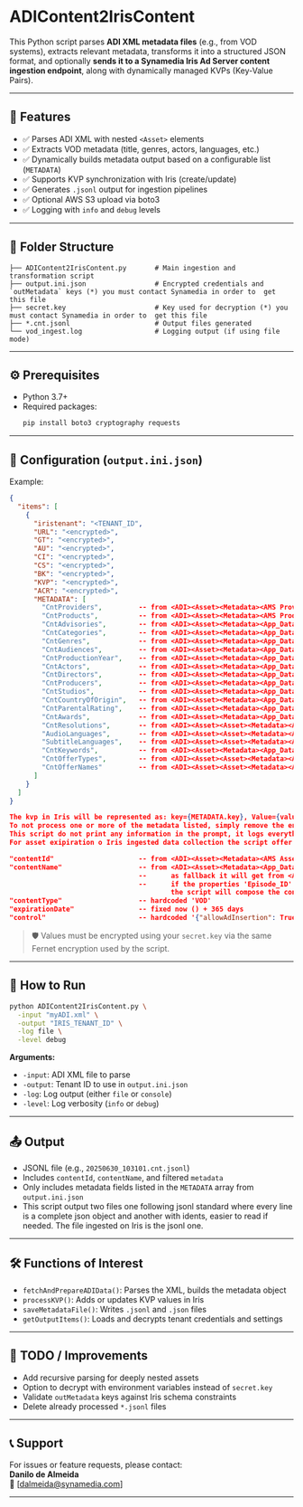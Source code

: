 # ADIContent2IrisContent

This Python script parses **ADI XML metadata files** (e.g., from VOD systems), extracts relevant metadata, transforms it into a structured JSON format, and optionally **sends it to a Synamedia Iris Ad Server content ingestion endpoint**, along with dynamically managed KVPs (Key-Value Pairs).

---


## 📌 Features

- ✅ Parses ADI XML with nested `<Asset>` elements
- ✅ Extracts VOD metadata (title, genres, actors, languages, etc.)
- ✅ Dynamically builds metadata output based on a configurable list (`METADATA`)
- ✅ Supports KVP synchronization with Iris (create/update)
- ✅ Generates `.jsonl` output for ingestion pipelines
- ✅ Optional AWS S3 upload via boto3
- ✅ Logging with `info` and `debug` levels

---

## 📁 Folder Structure

```
├── ADIContent2IrisContent.py       # Main ingestion and transformation script
├── output.ini.json                 # Encrypted credentials and `outMetadata` keys (*) you must contact Synamedia in order to  get this file
├── secret.key                      # Key used for decryption (*) you must contact Synamedia in order to  get this file
├── *.cnt.jsonl                     # Output files generated
└── vod_ingest.log                  # Logging output (if using file mode)
```

---

## ⚙️ Prerequisites

- Python 3.7+
- Required packages:
  ```bash
  pip install boto3 cryptography requests
  ```

---

## 🔐 Configuration (`output.ini.json`)

Example:
```json
{
  "items": [
    {
      "iristenant": "<TENANT_ID",
      "URL": "<encrypted>",
      "GT": "<encrypted>",
      "AU": "<encrypted>",
      "CI": "<encrypted>",
      "CS": "<encrypted>",
      "BK": "<encrypted>",
      "KVP": "<encrypted>",
      "ACR": "<encrypted>",
      "METADATA": [
        "CntProviders",         -- from <ADI><Asset><Metadata><AMS Provider_ID/>
        "CntProducts",          -- from <ADI><Asset><Metadata><AMS Product/>
        "CntAdvisories",        -- from <ADI><Asset><Metadata><App_Data Name="Advisories" />
        "CntCategories",        -- from <ADI><Asset><Metadata><App_Data Name="Category" />
        "CntGenres",            -- from <ADI><Asset><Metadata><App_Data Name="Genre" />
        "CntAudiences",         -- from <ADI><Asset><Metadata><App_Data Name="Audience" />
        "CntProductionYear",    -- from <ADI><Asset><Metadata><App_Data Name="Year" />
        "CntActors",            -- from <ADI><Asset><Metadata><App_Data Name="Actors" />
        "CntDirectors",         -- from <ADI><Asset><Metadata><App_Data Name="Director" />
        "CntProducers",         -- from <ADI><Asset><Metadata><App_Data Name="Producers" />
        "CntStudios",           -- from <ADI><Asset><Metadata><App_Data Name="Studio" />
        "CntCountryOfOrigin",   -- from <ADI><Asset><Metadata><App_Data Name="Country_of_Origin" />
        "CntParentalRating",    -- from <ADI><Asset><Metadata><App_Data Name="Rating" />
        "CntAwards",            -- from <ADI><Asset><Metadata><App_Data Name="X_Award" />
        "CntResolutions",       -- from <ADI><Asset><Asset><Metadata><App_Data Name="Resolution" (when <AMS Asset_Class="movie"/>) />
        "AudioLanguages",       -- from <ADI><Asset><Asset><Metadata><App_Data Name="Languages" (when <AMS Asset_Class="movie"/>) />
        "SubtitleLanguages",    -- from <ADI><Asset><Asset><Metadata><App_Data Name="Subtitle_Languages" (when <AMS Asset_Class="movie"/>) />
        "CntKeywords",          -- from <ADI><Asset><Metadata><App_Data Name="X_Keyword" />
        "CntOfferTypes",        -- from <ADI><Asset><Asset><Metadata><App_Data Name="Offer_Type" (when <AMS Asset_Class="offer-window"/>) />
        "CntOfferNames"         -- from <ADI><Asset><Asset><Metadata><App_Data Name="Product_Name" (when <AMS Asset_Class="offer-window"/>) />
      ]
    }
  ]
}

The kvp in Iris will be represented as: key={METADATA.key}, Value={values from ADI}
To not process one or more of the metadata listed, simply remove the entry from metadata in `output.ini.json`.
This script do not print any information in the prompt, it logs everything in the `vod_ingest.log` file, cumulative.
For asset exipiration o Iris ingested data collection the script offer a variable caller `expirationBias` default set to 365 (days) should present the amount of days for the ingested content to expire in Iris.

"contentId"                     -- from <ADI><Asset><Metadata><AMS Asset_ID/>
"contentName"                   -- from <ADI><Asset><Metadata><App_Data Name="Title" />
                                --      as fallback it will get from <ADI><Asset><Metadata><AMS Asset_Name/>
                                --      if the properties 'Episode_ID' and 'Episode_Name' were present in the <ADI><Asset><Metadata><App_Data />,
                                        the script will compose the contentName with Title + ' ' + Episode_ID + ' - ' + Episode_Name
"contentType"                   -- hardcoded 'VOD'
"expirationDate"                -- fixed now () + 365 days
"control"                       -- hardcoded '{"allowAdInsertion": True}'

```

> 🛡️ Values must be encrypted using your `secret.key` via the same Fernet encryption used by the script.

---

## 🧪 How to Run

```bash
python ADIContent2IrisContent.py \
  -input "myADI.xml" \
  -output "IRIS_TENANT_ID" \
  -log file \
  -level debug
```

**Arguments:**
- `-input`: ADI XML file to parse
- `-output`: Tenant ID to use in `output.ini.json`
- `-log`: Log output (either `file` or `console`)
- `-level`: Log verbosity (`info` or `debug`)

---

## 📤 Output

- JSONL file (e.g., `20250630_103101.cnt.jsonl`)
- Includes `contentId`, `contentName`, and filtered `metadata`
- Only includes metadata fields listed in the `METADATA` array from `output.ini.json`
- This script output two files one following jsonl standard where every line is a complete json object and another with idents, easier to    read if needed. The file ingested on Iris is the jsonl one.
---

## 🛠️ Functions of Interest

- `fetchAndPrepareADIData()`: Parses the XML, builds the metadata object
- `processKVP()`: Adds or updates KVP values in Iris
- `saveMetadataFile()`: Writes `.jsonl` and `.json` files
- `getOutputItems()`: Loads and decrypts tenant credentials and settings

---

## 🚧 TODO / Improvements

- Add recursive parsing for deeply nested assets
- Option to decrypt with environment variables instead of `secret.key`
- Validate `outMetadata` keys against Iris schema constraints
- Delete already processed `*.jsonl` files

---

## 📞 Support

For issues or feature requests, please contact:  
**Danilo de Almeida**  
📧 [dalmeida@synamedia.com]

---
